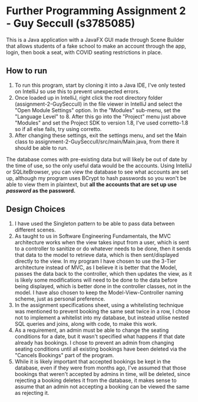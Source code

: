 # Further Programming Assignment 2 - Guy Seccull (s3785085)

This is a Java application with a JavaFX GUI made through Scene Builder that allows students of a fake school to make an account through the app, login, then book a seat, with COVID seating restrictions in place. 

## How to run
1. To run this program, start by cloning it into a Java IDE, I've only tested on IntelliJ so use this to prevent 
   unexpected errors.
2. Once loaded up in IntelliJ, right click the root directory folder (assignment-2-GuySeccull) in the file viewer in 
   IntelliJ and select the "Open Module Settings" option. In the "Modules" sub-menu, set the "Language Level" to 8. 
   After this go into the "Project" menu just above "Modules" and set the Project SDK to version 1.8, I've used 
   corretto-1.8 so if all else fails, try using corretto.
4. After changing these settings, exit the settings menu, and set the Main class to 
   assignment-2-GuySeccull/src/main/Main.java, from there it should be able to run. 

The database comes with pre-existing data but will likely be out of date by the time of use, so the only useful data would be the accounts. 
Using IntelliJ or SQLiteBrowser, you can view the database to see what accounts are set up, although my program uses
BCrypt to hash passwords so you won't be able to view them in plaintext, but <b>all the accounts that are set up
use <i>password</i> as the password.</b>

## Design Choices
1. I have used the Singleton pattern to be able to pass data between different scenes.
2. As taught to us in Software Engineering Fundamentals, the MVC architecture works when the view takes input from a 
   user, which is sent to a controller to sanitize or do whatever needs to be done, then it sends that data to the 
   model to retrieve data, which is then sent/displayed directly to the view. In my program I have chosen to use the 
   3-Tier architecture instead of MVC, as I believe it is better that the Model, passes the data back to the controller,
   which then updates the view, as it is likely some modifications will need to be done to the data before being 
   displayed, which is better done in the controller classes, not in the model. I have also chosen to keep the 
   Model-View-Controller naming scheme, just as personal preference.
3. In the assignment specifications sheet, using a whitelisting technique was mentioned to prevent booking the same seat
   twice in a row, I chose not to implement a whitelist into my database, but instead utilise nested SQL queries and 
   joins, along with code, to make this work.
4. As a requirement, an admin must be able to change the seating conditions for a date, but it wasn't specified what 
   happens if that date already has bookings. I chose to prevent an admin from changing seating conditions until all 
   existing bookings have been deleted via the "Cancels Bookings" part of the program.
5. While it is likely important that accepted bookings be kept in the database, even if they were from months ago, I've
   assumed that those bookings that weren't accepted by admins in time, will be deleted, since rejecting a booking 
   deletes it from the database, it makes sense to assume that an admin not accepting a booking can be viewed the same 
   as rejecting it.
   

